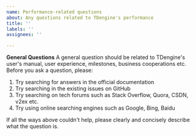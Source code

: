 ```yaml
---
name: Performance-related questions
about: Any questions related to TDengine's performance
title: ''
labels: ''
assignees: ''

---
```


**General Questions**
A general question should be related to TDengine's user's manual, user experience, milestones, business cooperations etc. 
Before you ask a question, please:
1. Try searching for answers in the official documentation
2. Try searching in the existing issues on GitHub
3. Try searching on tech forums such as Stack Overflow, Quora, CSDN, v2ex etc.
4. Try using online searching engines such as Google, Bing, Baidu

If all the ways above couldn't help, please clearly and concisely describe what the question is.
